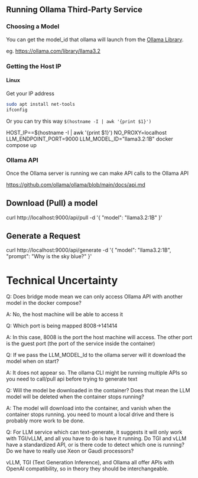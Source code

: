 ## Running Ollama Third-Party Service 

### Choosing a Model 

You can get the model_id that ollama will launch from the [Ollama Library](https://ollama.com/library).

eg. https://ollama.com/library/llama3.2

### Getting the Host IP

#### Linux

Get your IP address
```sh
sudo apt install net-tools
ifconfig
```
Or you can try this way `$(hostname -I | awk '{print $1}')`

HOST_IP==$(hostname -I | awk '{print $1}') NO_PROXY=localhost LLM_ENDPOINT_PORT=9000 LLM_MODEL_ID="llama3.2:1B" docker compose up

### Ollama API

Once the Ollama server is running we can make API calls to the Ollama API

https://github.com/ollama/ollama/blob/main/docs/api.md 

## Download (Pull) a model

curl http://localhost:9000/api/pull -d '{
  "model": "llama3.2:1B"
}'

## Generate a Request

curl http://localhost:9000/api/generate -d '{
  "model": "llama3.2:1B",
  "prompt": "Why is the sky blue?"
}'

# Technical Uncertainty 

Q: Does bridge mode mean we can only access Ollama API with another model in the docker compose?

A: No, the host machine will be able to access it

Q: Which port is being mapped 8008->141414

A: In this case, 8008 is the port the host machine will access. The other port is the guest port (the port of the service inside the container)

Q: If we pass the LLM_MODEL_Id to the ollama server will it download the model when on start?

A: It does not appear so. The ollama CLI might be running multiple APIs so you need to call/pull api before trying to generate text

Q: Will the model be downloaded in the container? Does that mean the LLM model will be deleted when the container stops running?

A: The model will download into the container, and vanish when the container stops running. you need to mount a local drive and there is probably more work to be done.

Q: For LLM service which can text-generate, it suggests it will only work with TGI/vLLM, and all you have to do is have it running. Do TGI and vLLM have a standardized API, or is there code to detect which one is running? Do we have to really use Xeon or Gaudi processors?

vLLM, TGI (Text Generation Inference), and Ollama all offer APIs with OpenAI compatibility, so in theory they should be interchangeable.